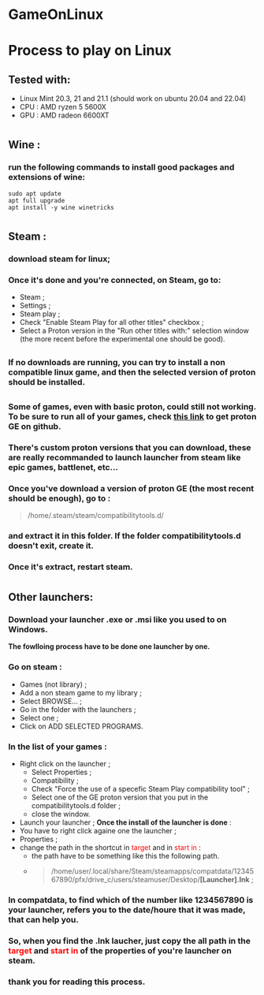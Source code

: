 # GameOnLinux

# Process to play on Linux
## Tested with:
* Linux Mint 20.3, 21 and 21.1 (should work on ubuntu 20.04 and 22.04)
* CPU : AMD ryzen 5 5600X
* GPU : AMD radeon 6600XT
#
## Wine :
### run the following commands to install good packages and extensions of wine: 
```
sudo apt update 
apt full upgrade
apt install -y wine winetricks
```
#
## Steam :
### download steam for linux;
### Once it's done and you're connected, on Steam, go to:
* Steam ;
* Settings ;
* Steam play ;
* Check "Enable Steam Play for all other titles" checkbox ;
* Select a Proton version in the "Run other titles with:" selection window (the more recent before the experimental one should be good).
##
### If no downloads are running, you can try to install a non compatible linux game, and then the selected version of proton should be installed.
##
### Some of games, even with basic proton, could still not working. To be sure to run all of your games, check [this link](https://github.com/GloriousEggroll/proton-ge-custom/releases) to get proton GE on github.
### There's custom proton versions that you can download, these are really recommanded to launch launcher from steam like epic games, battlenet, etc...
### Once you've download a version of proton GE (the most recent should be enough), go to :
>/home/.steam/steam/compatibilitytools.d/
### and extract it in this folder. **If the folder compatibilitytools.d doesn't exit, create it**.
### Once it's extract, restart steam.
#
## Other launchers:
### Download your launcher .exe or .msi like you used to on Windows.
**The fowlloing process have to be done one launcher by one.**
### Go on steam :
* Games (not library) ;
* Add a non steam game to my library ;
* Select BROWSE... ;
* Go in the folder with the launchers ;
* Select one ;
* Click on ADD SELECTED PROGRAMS.
### In the list of your games :
* Right click on the launcher ;
  * Select Properties ;
  * Compatibility ;
  * Check "Force the use of a specefic Steam Play compatibility tool" ;
  * Select one of the GE proton version that you put in the compatibilitytools.d folder ;
  * close the window.
* Launch your launcher ;
**Once the install of the launcher is done** :
* You have to right click againe one the launcher ;
* Properties ;
* change the path in the shortcut in <span style="color:red">target</span> and in <span style="color:red">start in</span> :
  * the path have to be something like this the following path.
  * >/home/user/.local/share/Steam/steamapps/compatdata/1234567890/pfx/drive_c/users/steamuser/Desktop/**[Launcher].lnk** ;
### In compatdata, to find which of the number like 1234567890 is your launcher, refers you to the date/houre that it was made, that can help you.
### So, when you find the .lnk laucher, just copy the all path in the <span style="color:red">target</span> and <span style="color:red">start in</span> of the properties of you're launcher on steam.

### thank you for reading this process.
